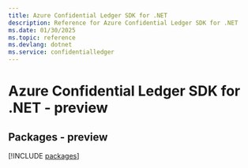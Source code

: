 ```yaml
---
title: Azure Confidential Ledger SDK for .NET
description: Reference for Azure Confidential Ledger SDK for .NET
ms.date: 01/30/2025
ms.topic: reference
ms.devlang: dotnet
ms.service: confidentialledger
---
```

# Azure Confidential Ledger SDK for .NET - preview
## Packages - preview
[!INCLUDE [packages](confidential-ledger-index.md)]